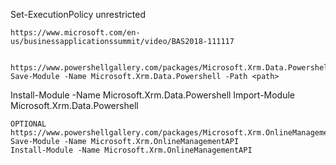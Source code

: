 Set-ExecutionPolicy unrestricted

	https://www.microsoft.com/en-us/businessapplicationssummit/video/BAS2018-111117


	https://www.powershellgallery.com/packages/Microsoft.Xrm.Data.Powershell/
	Save-Module -Name Microsoft.Xrm.Data.Powershell -Path <path>
Install-Module -Name Microsoft.Xrm.Data.Powershell
	Import-Module Microsoft.Xrm.Data.Powershell



	OPTIONAL
	https://www.powershellgallery.com/packages/Microsoft.Xrm.OnlineManagementAPI/
	Save-Module -Name Microsoft.Xrm.OnlineManagementAPI 
	Install-Module -Name Microsoft.Xrm.OnlineManagementAPI


